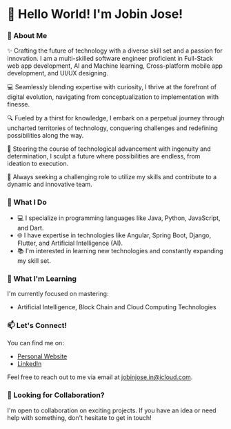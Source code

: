 # 👋 Hello World! I'm Jobin Jose!

### 🚀 About Me

✨ Crafting the future of technology with a diverse skill set and a passion for innovation. I am a multi-skilled software engineer proficient in Full-Stack web app development, AI and Machine learning, Cross-platform mobile app development, and UI/UX designing.

💻 Seamlessly blending expertise with curiosity, I thrive at the forefront of digital evolution, navigating from conceptualization to implementation with finesse.

🔍 Fueled by a thirst for knowledge, I embark on a perpetual journey through uncharted territories of technology, conquering challenges and redefining possibilities along the way.

🌟 Steering the course of technological advancement with ingenuity and determination, I sculpt a future where possibilities are endless, from ideation to execution.

🚀 Always seeking a challenging role to utilize my skills and contribute to a dynamic and innovative team.

### 💼 What I Do

- 💻 I specialize in programming languages like Java, Python, JavaScript, and Dart.
- 🌐 I have expertise in technologies like Angular, Spring Boot, Django, Flutter, and Artificial Intelligence (AI).
- 📚 I'm interested in learning new technologies and constantly expanding my skill set.

### 🌱 What I'm Learning

I'm currently focused on mastering:

- Artificial Intelligence, Block Chain and Cloud Computing Technologies

<!-- ### 👨‍💻 Projects

Here are some projects I'm proud of:

- -->

### 📫 Let's Connect!

You can find me on:

- [Personal Website](https://jobinjose.in/)
- [LinkedIn](https://www.linkedin.com/in/jobinjosetech/)


Feel free to reach out to me via email at jobinjose.in@icloud.com.

### 🤝 Looking for Collaboration?

I'm open to collaboration on exciting projects. If you have an idea or need help with something, don't hesitate to get in touch!

